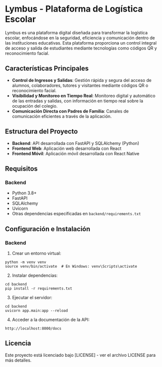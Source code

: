 # Lymbus - Plataforma de Logística Escolar

Lymbus es una plataforma digital diseñada para transformar la logística escolar, enfocándose en la seguridad, eficiencia y comunicación dentro de las instituciones educativas. Esta plataforma proporciona un control integral de acceso y salida de estudiantes mediante tecnologías como códigos QR y reconocimiento facial.

## Características Principales

- **Control de Ingresos y Salidas**: Gestión rápida y segura del acceso de alumnos, colaboradores, tutores y visitantes mediante códigos QR o reconocimiento facial.
- **Visibilidad y Monitoreo en Tiempo Real**: Monitoreo digital y automático de las entradas y salidas, con información en tiempo real sobre la ocupación del colegio.
- **Comunicación Directa con Padres de Familia**: Canales de comunicación eficientes a través de la aplicación.

## Estructura del Proyecto

- **Backend**: API desarrollada con FastAPI y SQLAlchemy (Python)
- **Frontend Web**: Aplicación web desarrollada con React
- **Frontend Móvil**: Aplicación móvil desarrollada con React Native

## Requisitos

### Backend
- Python 3.8+
- FastAPI
- SQLAlchemy
- Uvicorn
- Otras dependencias especificadas en `backend/requirements.txt`

## Configuración e Instalación

### Backend

1. Crear un entorno virtual:
```
python -m venv venv
source venv/bin/activate  # En Windows: venv\Scripts\activate
```

2. Instalar dependencias:
```
cd backend
pip install -r requirements.txt
```

3. Ejecutar el servidor:
```
cd backend
uvicorn app.main:app --reload
```

4. Acceder a la documentación de la API:
```
http://localhost:8000/docs
```

## Licencia

Este proyecto está licenciado bajo [LICENSE] - ver el archivo LICENSE para más detalles. 
